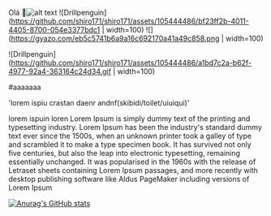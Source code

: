 Olá 👋![alt text](Drillpenguin-1.gif)
![Drillpenguin](https://github.com/shiro171/shiro171/assets/105444486/bf23ff2b-4011-4405-8700-054e3377bdc1 | width=100)
![](https://gyazo.com/eb5c5741b6a9a16c692170a41a49c858.png | width=100)

![Drillpenguin](https://github.com/shiro171/shiro171/assets/105444486/a1bd7c2a-b62f-4977-92a4-363164c24d34.gif | width=100)


#aaaaaaa


'lorem ispiu crastan daenr andnf(skibidi/toilet/uiuiqui)'

lorem ispuin loren Lorem Ipsum is simply dummy text of the printing and typesetting industry. Lorem Ipsum has been the industry's standard dummy text ever since the 1500s, when an unknown printer took a galley of type and scrambled it to make a type specimen book. It has survived not only five centuries, but also the leap into electronic typesetting, remaining essentially unchanged. It was popularised in the 1960s with the release of Letraset sheets containing Lorem Ipsum passages, and more recently with desktop publishing software like Aldus PageMaker including versions of Lorem Ipsum

[![Anurag's GitHub stats](https://github-readme-stats.vercel.app/api?username=shiro171)](https://github.com/shiro171/github-readme-stats)


